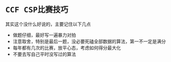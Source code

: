 # `CCF CSP比赛技巧`

其实这个没什么好说的，主要记住以下几点
- 做题仔细，最好写一遍暴力对拍
- 注意取舍，特别是最后一题，没必要死磕全部数据的算法，第一不一定是满分
- 每年都有几次的比赛，放平心态，考虑如何得分最大化
- 不要去写自己平时没写过的算法
